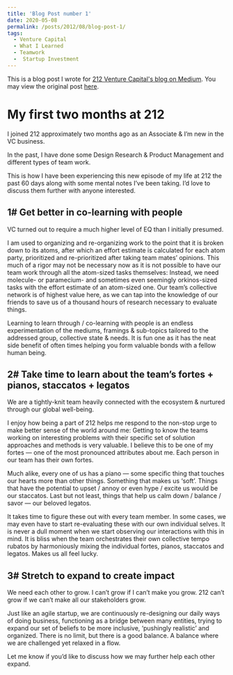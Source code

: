 ```yaml
---
title: 'Blog Post number 1'
date: 2020-05-08
permalink: /posts/2012/08/blog-post-1/
tags:
  - Venture Capital
  - What I Learned
  - Teamwork
  -  Startup Investment
---
```


This is a blog post I wrote for [212 Venture Capital's blog on Medium](https://medium.com/212vc?source=post_page-----7ca197da4316-----------------------------------). You may view the original post [here](https://medium.com/212vc/my-first-two-months-at-212-7ca197da4316). 

My first two months at 212
======

I joined 212 approximately two months ago as an Associate & I’m new in the VC business.

In the past, I have done some Design Research & Product Management and different types of team work.

This is how I have been experiencing this new episode of my life at 212 the past 60 days along with some mental notes I’ve been taking. I’d love to discuss them further with anyone interested.

1# Get better in co-learning with people
------
VC turned out to require a much higher level of EQ than I initially presumed.

I am used to organizing and re-organizing work to the point that it is broken down to its atoms, after which an effort estimate is calculated for each atom party, prioritized and re-prioritized after taking team mates’ opinions. This much of a rigor may not be necessary now as it is not possible to have our team work through all the atom-sized tasks themselves: Instead, we need molecule- or paramecium- and sometimes even seemingly orkinos-sized tasks with the effort estimate of an atom-sized one. Our team’s collective network is of highest value here, as we can tap into the knowledge of our friends to save us of a thousand hours of research necessary to evaluate things.

Learning to learn through / co-learning with people is an endless experimentation of the mediums, framings & sub-topics tailored to the addressed group, collective state & needs. It is fun one as it has the neat side benefit of often times helping you form valuable bonds with a fellow human being.

2# Take time to learn about the team’s fortes + pianos, staccatos + legatos
------
We are a tightly-knit team heavily connected with the ecosystem & nurtured through our global well-being.

I enjoy how being a part of 212 helps me respond to the non-stop urge to make better sense of the world around me: Getting to know the teams working on interesting problems with their specific set of solution approaches and methods is very valuable. I believe this to be one of my fortes — one of the most pronounced attributes about me. Each person in our team has their own fortes.

Much alike, every one of us has a piano — some specific thing that touches our hearts more than other things. Something that makes us ‘soft’. Things that have the potential to upset / annoy or even hype / excite us would be our staccatos. Last but not least, things that help us calm down / balance / savor — our beloved legatos.

It takes time to figure these out with every team member. In some cases, we may even have to start re-evaluating these with our own individual selves. It is never a dull moment when we start observing our interactions with this in mind. It is bliss when the team orchestrates their own collective tempo rubatos by harmoniously mixing the individual fortes, pianos, staccatos and legatos. Makes us all feel lucky.

3# Stretch to expand to create impact
------
We need each other to grow. I can’t grow if I can’t make you grow. 212 can’t grow if we can’t make all our stakeholders grow.

Just like an agile startup, we are continuously re-designing our daily ways of doing business, functioning as a bridge between many entities, trying to expand our set of beliefs to be more inclusive, ‘pushingly realistic’ and organized. There is no limit, but there is a good balance. A balance where we are challenged yet relaxed in a flow.

Let me know if you’d like to discuss how we may further help each other expand.
